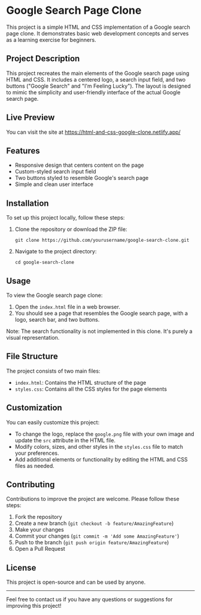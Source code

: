 # Google Search Page Clone

This project is a simple HTML and CSS implementation of a Google search page clone. It demonstrates basic web development concepts and serves as a learning exercise for beginners.

## Project Description

This project recreates the main elements of the Google search page using HTML and CSS. It includes a centered logo, a search input field, and two buttons ("Google Search" and "I'm Feeling Lucky"). The layout is designed to mimic the simplicity and user-friendly interface of the actual Google search page.

## Live Preview

You can visit the site at https://html-and-css-google-clone.netlify.app/

## Features

- Responsive design that centers content on the page
- Custom-styled search input field
- Two buttons styled to resemble Google's search page
- Simple and clean user interface

## Installation

To set up this project locally, follow these steps:

1. Clone the repository or download the ZIP file:
   ```
   git clone https://github.com/yourusername/google-search-clone.git
   ```
2. Navigate to the project directory:
   ```
   cd google-search-clone
   ```

## Usage

To view the Google search page clone:

1. Open the `index.html` file in a web browser.
2. You should see a page that resembles the Google search page, with a logo, search bar, and two buttons.

Note: The search functionality is not implemented in this clone. It's purely a visual representation.

## File Structure

The project consists of two main files:

- `index.html`: Contains the HTML structure of the page
- `styles.css`: Contains all the CSS styles for the page elements

## Customization

You can easily customize this project:

- To change the logo, replace the `google.png` file with your own image and update the `src` attribute in the HTML file.
- Modify colors, sizes, and other styles in the `styles.css` file to match your preferences.
- Add additional elements or functionality by editing the HTML and CSS files as needed.

## Contributing

Contributions to improve the project are welcome. Please follow these steps:

1. Fork the repository
2. Create a new branch (`git checkout -b feature/AmazingFeature`)
3. Make your changes
4. Commit your changes (`git commit -m 'Add some AmazingFeature'`)
5. Push to the branch (`git push origin feature/AmazingFeature`)
6. Open a Pull Request

## License

This project is open-source and can be used by anyone.

---

Feel free to contact us if you have any questions or suggestions for improving this project!
